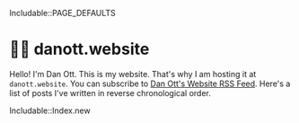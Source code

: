 <eval-ruby>Includable::PAGE_DEFAULTS</eval-ruby>

# 👨‍💻 danott.website

Hello! 
I'm Dan Ott. 
This is my website. 
That's why I am hosting it at `danott.website`.
You can subscribe to [Dan Ott's Website RSS Feed](/feed.xml).
Here's a list of posts I've written in reverse chronological order.

<eval-ruby>
  Includable::Index.new
</eval-ruby>
